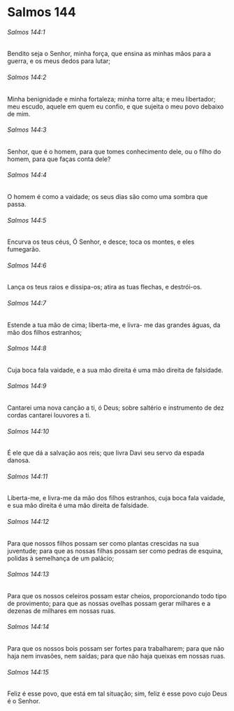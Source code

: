 # Salmos 144

###### Salmos 144:1

Bendito seja o Senhor, minha força, que ensina as minhas mãos para a guerra, e os meus dedos para lutar;

###### Salmos 144:2

Minha benignidade e minha fortaleza; minha torre alta; e meu libertador; meu escudo, aquele em quem eu confio, e que sujeita o meu povo debaixo de mim.

###### Salmos 144:3

Senhor, que é o homem, para que tomes conhecimento dele, ou o filho do homem, para que faças conta dele?

###### Salmos 144:4

O homem é como a vaidade; os seus dias são como uma sombra que passa.

###### Salmos 144:5

Encurva os teus céus, Ó Senhor, e desce; toca os montes, e eles fumegarão.

###### Salmos 144:6

Lança os teus raios e dissipa-os; atira as tuas flechas, e destrói-os.

###### Salmos 144:7

Estende a tua mão de cima; liberta-me, e livra- me das grandes águas, da mão dos filhos estranhos;

###### Salmos 144:8

Cuja boca fala vaidade, e a sua mão direita é uma mão direita de falsidade.

###### Salmos 144:9

Cantarei uma nova canção a ti, ó Deus; sobre saltério e instrumento de dez cordas cantarei louvores a ti.

###### Salmos 144:10

É ele que dá a salvação aos reis; que livra Davi seu servo da espada danosa.

###### Salmos 144:11

Liberta-me, e livra-me da mão dos filhos estranhos, cuja boca fala vaidade, e sua mão direita é uma mão direita de falsidade.

###### Salmos 144:12

Para que nossos filhos possam ser como plantas crescidas na sua juventude; para que as nossas filhas possam ser como pedras de esquina, polidas à semelhança de um palácio;

###### Salmos 144:13

Para que os nossos celeiros possam estar cheios, proporcionando todo tipo de provimento; para que as nossas ovelhas possam gerar milhares e a dezenas de milhares em nossas ruas.

###### Salmos 144:14

Para que os nossos bois possam ser fortes para trabalharem; para que não haja nem invasões, nem saídas; para que não haja queixas em nossas ruas.

###### Salmos 144:15

Feliz é esse povo, que está em tal situação; sim, feliz é esse povo cujo Deus é o Senhor.

